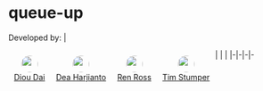 # queue-up

Developed by: 
| <div style="float: left; text-align: center; padding: 10px"><img src="https://avatars.githubusercontent.com/u/70611330?v=4" height="30px" style="border-radius: 15px"><br><a href="https://github.com/DiouDai">Diou Dai</a> </div> | <div style="float: left; text-align: center; padding: 10px"><img src="https://avatars.githubusercontent.com/u/64983004?v=4" height="30px" style="border-radius: 15px"><br><a href="https://github.com/bathchair">Dea Harjianto</a> </div> | <div style="float: left; text-align: center; padding: 10px;"><img src="https://avatars.githubusercontent.com/u/60983762?s=460&u=46281912deec981f7c2160fe20ac9516bc59f3ff&v=4" height="30px" style="border-radius: 15px"><br><a href="https://github.com/renross">Ren Ross</a> </div> | <div style="float: left; text-align: center; padding: 10px;"><img src="https://avatars.githubusercontent.com/u/55199517?v=4" height="30px" style="border-radius: 15px"><br><a href="https://github.com/tjstumpy">Tim Stumper</a> </div> 
|-|-|-|-
